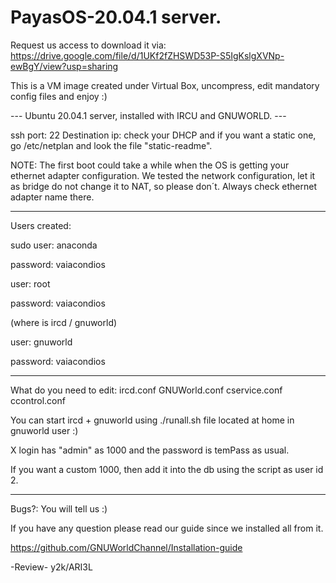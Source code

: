 # PayasOS-20.04.1 server.

Request us access to download it via:
https://drive.google.com/file/d/1UKf2fZHSWD53P-S5IgKslgXVNp-ewBgY/view?usp=sharing

This is a VM image created under Virtual Box, uncompress, edit mandatory
config files and enjoy :)

--- Ubuntu 20.04.1 server, installed with IRCU and GNUWORLD. ---

ssh port: 22 Destination ip: check your DHCP and if you want
a static one, go /etc/netplan and look the file "static-readme".

NOTE: The first boot could take a while when the OS is
getting your ethernet adapter configuration.
We tested the network configuration, let it as bridge
do not change it to NAT, so please don´t. 
Always check ethernet adapter name there.

------------------------------------------
Users created: 


sudo user: anaconda

password: vaiacondios


user: root

password: vaiacondios


(where is ircd / gnuworld)

user: gnuworld

password: vaiacondios

------------------------------------------
What do you need to edit: 
ircd.conf
GNUWorld.conf 
cservice.conf
ccontrol.conf

You can start ircd + gnuworld using
./runall.sh file located at home in
gnuworld user :)

X login has "admin" as 1000 and the password
is temPass as usual.

If you want a custom 1000, then add it into the db
using the script as user id 2. 

------------------------------------------
Bugs?: You will tell us :)

If you have any question please read our guide since
we installed all from it.

https://github.com/GNUWorldChannel/Installation-guide

-Review- y2k/ARI3L
